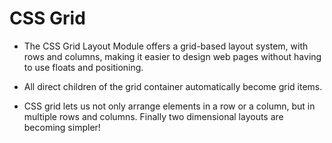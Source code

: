 #  CSS Grid 
- The CSS Grid Layout Module offers a grid-based layout system, with rows and columns, making it easier to design web pages without having to use floats and positioning.

- All direct children of the grid container automatically become grid items.

- CSS grid lets us not only arrange elements in a row or a column, but in multiple rows and columns. Finally two dimensional layouts are becoming simpler!